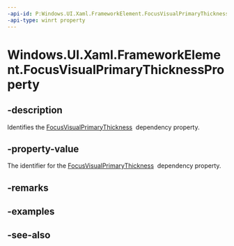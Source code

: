 ```yaml
---
-api-id: P:Windows.UI.Xaml.FrameworkElement.FocusVisualPrimaryThicknessProperty
-api-type: winrt property
---
```


<!-- Property syntax
public Windows.UI.Xaml.DependencyProperty FocusVisualPrimaryThicknessProperty { get; }
-->

# Windows.UI.Xaml.FrameworkElement.FocusVisualPrimaryThicknessProperty

## -description
Identifies the [FocusVisualPrimaryThickness](frameworkelement_focusvisualprimarythickness.md)  dependency property.



## -property-value
The identifier for the [FocusVisualPrimaryThickness](frameworkelement_focusvisualprimarythickness.md)  dependency property.

## -remarks

## -examples

## -see-also
